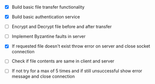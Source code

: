 - [X] Build basic file transfer functionality
- [X] Build basic authentication service
- [ ] Encrypt and Decrypt file before and after transfer
- [ ] Implement Byzantine faults in server
- [X] If requested file doesn't exist throw error on server and close socket connection
- [ ] Check if file contents are same in client and server
- [ ] If not try for a max of 5 times and if still unsuccessful show error message and close        connection


